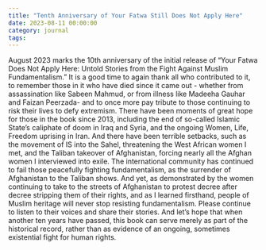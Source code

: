```yaml
---
title: "Tenth Anniversary of Your Fatwa Still Does Not Apply Here"
date: 2023-08-11 00:00:00
category: journal
tags:
---
```

August 2023 marks the 10th anniversary of the initial release of “Your Fatwa Does Not Apply Here: Untold Stories from the Fight Against Muslim Fundamentalism.”  It is a good time to again thank all who contributed to it, to remember those in it who have died since it came out - whether from assassination like Sabeen Mahmud, or from illness like Madeeha Gauhar and Faizan Peerzada- and to once more pay tribute to those continuing to risk their lives to defy extremism.  There have been moments of great hope for those in the book since 2013, including the end of so-called Islamic State’s caliphate of doom in Iraq and Syria, and the ongoing Women, Life, Freedom uprising in Iran.  And there have been terrible setbacks, such as the movement of IS into the Sahel, threatening the West African women I met, and the Taliban takeover of Afghanistan, forcing nearly all the Afghan women I interviewed into exile.  The international community has continued to fail those peacefully fighting fundamentalism, as the surrender of Afghanistan to the Taliban shows.  And yet, as demonstrated by the women continuing to take to the streets of Afghanistan to protest decree after decree stripping them of their rights, and as I learned firsthand, people of Muslim heritage will never stop resisting fundamentalism.  Please continue to listen to their voices and share their stories.  And let’s hope that when another ten years have passed, this book can serve merely as part of the historical record, rather than as evidence of an ongoing, sometimes existential fight for human rights.
